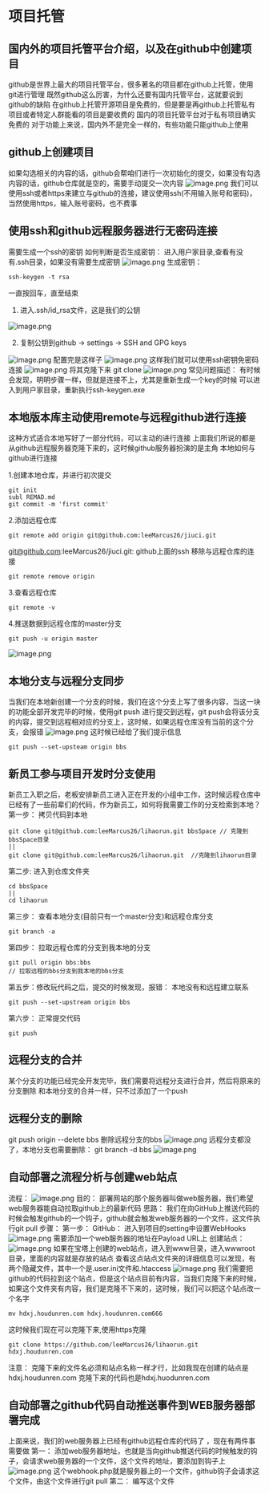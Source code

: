 # 项目托管
## 国内外的项目托管平台介绍，以及在github中创建项目
github是世界上最大的项目托管平台，很多著名的项目都在github上托管，使用git进行管理
既然github这么厉害，为什么还要有国内托管平台，这就要说到github的缺陷
在github上托管开源项目是免费的，但是要是再github上托管私有项目或者特定人群能看的项目是要收费的
国内的项目托管平台对于私有项目确实免费的
对于功能上来说，国内外不是完全一样的，有些功能只能github上使用

## github上创建项目
如果勾选相关的内容的话，github会帮咱们进行一次初始化的提交，如果没有勾选内容的话，github仓库就是空的，需要手动提交一次内容
![image.png](/public/git/托管项目/1.png)
我们可以使用ssh或者https来建立与github的连接，建议使用ssh(不用输入账号和密码)，当然使用https，输入账号密码，也不费事

## 使用ssh和github远程服务器进行无密码连接
需要生成一个ssh的密钥
如何判断是否生成密钥： 进入用户家目录,查看有没有.ssh目录，如果没有需要生成密钥
![image.png](/public/git/托管项目/2.png)
生成密钥： 
```tsx
ssh-keygen -t rsa
```
一直按回车，直至结束

1. 进入.ssh/id_rsa文件，这是我们的公钥

![image.png](/public/git/托管项目/3.png)

2. 复制公钥到github -> settings -> SSH and GPG keys 

![image.png](/public/git/托管项目/4.png)
配置完是这样子
![image.png](/public/git/托管项目/5.png)
这样我们就可以使用ssh密钥免密码连接
![image.png](/public/git/托管项目/6.png)
将其克隆下来 git clone
![image.png](/public/git/托管项目/7.png)
常见问题描述： 有时候会发现，明明步骤一样，但就是连接不上，尤其是重新生成一个key的时候
可以进入到用户家目录，重新执行ssh-keygen.exe

## 本地版本库主动使用remote与远程github进行连接
这种方式适合本地写好了一部分代码，可以主动的进行连接
上面我们所说的都是从github远程服务器克隆下来的，这时候github服务器扮演的是主角
本地如何与github进行连接

1.创建本地仓库，并进行初次提交
```tsx
git init 
subl REMAD.md
git commit -m 'first commit'
```
2.添加远程仓库
```tsx
git remote add origin git@github.com:leeMarcus26/jiuci.git
```
git@github.com:leeMarcus26/jiuci.git: github上面的ssh
移除与远程仓库的连接
```tsx
git remote remove origin
```
3.查看远程仓库
```tsx
git remote -v
```
4.推送数据到远程仓库的master分支
```tsx
git push -u origin master
```
![image.png](/public/git/托管项目/8.png)
## 本地分支与远程分支同步
当我们在本地新创建一个分支的时候，我们在这个分支上写了很多内容，当这一块的功能全部开发完毕的时候，使用git push 进行提交到远程，git push会将该分支的内容，提交到远程相对应的分支上，这时候，如果远程仓库没有当前的这个分支，会报错
![image.png](/public/git/托管项目/9.png)
这时候已经给了我们提示信息
```tsx
git push --set-upsteam origin bbs
```
## 新员工参与项目开发时分支使用
新员工入职之后，老板安排新员工进入正在开发的小组中工作，这时候远程仓库中已经有了一些前辈们的代码，作为新员工，如何将我需要工作的分支检索到本地？ 
第一步： 拷贝代码到本地
```tsx
git clone git@github.com:leeMarcus26/lihaorun.git bbsSpace // 克隆到bbsSpace目录
||
git clone git@github.com:leeMarcus26/lihaorun.git  //克隆到lihaorun目录
```
第二步: 进入到仓库文件夹
```tsx
cd bbsSpace
||
cd lihaorun
```
第三步： 查看本地分支(目前只有一个master分支)和远程仓库分支 
```tsx
git branch -a
```
第四步： 拉取远程仓库的分支到我本地的分支
```tsx
git pull origin bbs:bbs
// 拉取远程的bbs分支到我本地的bbs分支
```
第五步：修改玩代码之后，提交的时候发现，报错： 本地没有和远程建立联系
```tsx
git push --set-upstream origin bbs
```
第六步： 正常提交代码
```tsx
git push
```
## 远程分支的合并
某个分支的功能已经完全开发完毕，我们需要将远程分支进行合并，然后将原来的分支删除
和本地分支的合并一样，只不过添加了一个push

## 远程分支的删除
git push origin  --delete bbs
删除远程分支的bbs
![image.png](/public/git/托管项目/10.png)
远程分支都没了，本地分支也需要删除： git branch -d bbs
![image.png](/public/git/托管项目/11.png)

## 自动部署之流程分析与创建web站点
流程： 
![image.png](/public/git/托管项目/12.png)
目的： 部署网站的那个服务器叫做web服务器，我们希望web服务器能自动拉取github上的最新代码
思路： 我们在向GitHub上推送代码的时候会触发github的一个钩子，github就会触发web服务器的一个文件，这文件执行git pull
步骤： 
第一步： 
GitHub： 进入到项目的setting中设置WebHooks 
![image.png](/public/git/托管项目/13.png)
需要添加一个web服务器的地址在Payload URL上
创建站点： 
![image.png](/public/git/托管项目/14.png)
如果在宝塔上创建的web站点，进入到www目录，进入wwwroot目录，里面的内容就是存放的站点
查看这点站点文件夹的详细信息可以发现，有两个隐藏文件，其中一个是.user.ini文件和.htaccess
![image.png](/public/git/托管项目/15.png)
我们需要把github的代码拉到这个站点，但是这个站点目前有内容，当我们克隆下来的时候，如果这个文件夹有内容，我们是克隆不下来的，这时候，我们可以把这个站点改一个名字
```tsx
mv hdxj.houdunren.com hdxj.houdunren.com666
```
  这时候我们现在可以克隆下来,使用https克隆
```tsx
git clone https://github.com/leeMarcus26/lihaorun.git hdxj.houdunren.com
```
注意： 克隆下来的文件名必须和站点名称一样才行，比如我现在创建的站点是hdxj.houdunren.com 克隆下来的代码也是hdxj.huodunren.com
## 自动部署之github代码自动推送事件到WEB服务器部署完成
上面来说，我们的web服务器上已经有github远程仓库的代码了 ，现在有两件事需要做
第一： 添加web服务器地址，也就是当向github推送代码的时候触发的钩子，会请求web服务器的一个文件，这个文件的地址，要添加到钩子上
![image.png](/public/git/托管项目/16.png)
这个webhook.php就是服务器上的一个文件，github钩子会请求这个文件，由这个文件进行git pull
第二： 编写这个文件

